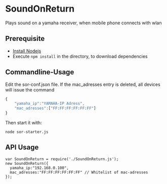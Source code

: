 SoundOnReturn
=============

Plays sound on a yamaha receiver, when mobile phone connects with wlan

## Prerequisite
- [Install Nodejs](http://nodejs.org/)
- Execute `npm install` in the directory, to download dependencies

## Commandline-Usage

Edit the sor-conf.json file. If the mac_adresses entry is deleted, all devices will issue the command

```javascript
{
    "yamaha_ip":"YAMAHA-IP Adress",
	"mac_adresses":["FF:FF:FF:FF:FF:FF"]
}
```
Then start it with:
    
    node sor-starter.js

  

## API Usage

    var SoundOnReturn = require('./SoundOnReturn.js');
    new SoundOnReturn({
      yamaha_ip:"192.168.0.100",
      mac_adresses:"FF:FF:FF:FF:FF:FF" // Whitelist of mac-adresses
    });
